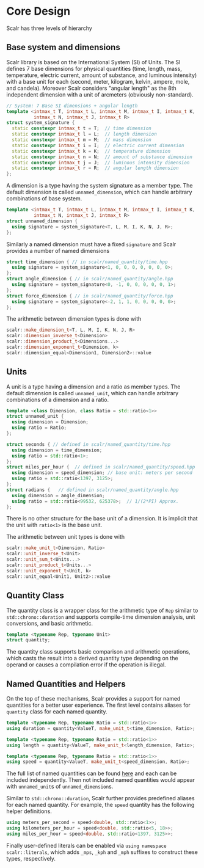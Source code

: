 # Core Design

Scalr has three levels of hierarchy

## Base system and dimensions

Scalr library is based on the International System (SI) of Units. The SI defines 7 base dimensions for physical quantities (time, length, mass, temperature, electric current, amount of substance, and luminous intensity) with a base unit for each (second, meter, kilogram, kelvin, ampere, mole, and candela). Moreover Scalr considers "angular length" as the 8th independent dimension with a unit of arcmeters (obviously non-standard).

```c++
// System: 7 Base SI dimensions + angular length
template <intmax_t T, intmax_t L, intmax_t M, intmax_t I, intmax_t K,
          intmax_t N, intmax_t J, intmax_t R>
struct system_signature {
  static constexpr intmax_t t = T;  // time dimension
  static constexpr intmax_t l = L;  // length dimension
  static constexpr intmax_t m = M;  // mass dimension
  static constexpr intmax_t i = I;  // electric current dimension
  static constexpr intmax_t k = K;  // temperature dimension
  static constexpr intmax_t n = N;  // amount of substance dimension
  static constexpr intmax_t j = J;  // luminous intensity dimension
  static constexpr intmax_t r = R;  // angular length dimension
};
```

A dimension is a type having the system signature as a member type. The default dimension is called `unnamed_dimension`, which can handle arbitrary combinations of base system.

```c++
template <intmax_t T, intmax_t L, intmax_t M, intmax_t I, intmax_t K,
          intmax_t N, intmax_t J, intmax_t R>
struct unnamed_dimension {
  using signature = system_signature<T, L, M, I, K, N, J, R>;
};
```

Similarly a named dimension must have a fixed `signature` and Scalr provides a number of named dimensions 

```c++
struct time_dimension { // in scalr/named_quantity/time.hpp
  using signature = system_signature<1, 0, 0, 0, 0, 0, 0, 0>;
};
struct angle_dimension { // in scalr/named_quantity/angle.hpp
  using signature = system_signature<0, -1, 0, 0, 0, 0, 0, 1>;
};
struct force_dimension { // in scalr/named_quantity/force.hpp
  using signature = system_signature<-2, 1, 1, 0, 0, 0, 0, 0>;
};
```

The arithmetic between dimension types is done with

```c++
scalr::make_dimension_t<T, L, M, I, K, N, J, R>
scalr::dimension_inverse_t<Dimension>
scalr::dimension_product_t<Dimensions...>
scalr::dimension_exponent_t<Dimension, k>
scalr::dimension_equal<Dimension1, Dimension2>::value
```

## Units

A unit is a type having a dimension and a ratio as member types. The default dimension is called `unnamed_unit`, which can handle arbitrary combinations of a dimension and a ratio.

```c++
template <class Dimension, class Ratio = std::ratio<1>>
struct unnamed_unit {
  using dimension = Dimension;
  using ratio = Ratio;
};
```

```c++
struct seconds { // defined in scalr/named_quantity/time.hpp
  using dimension = time_dimension;
  using ratio = std::ratio<1>;
};
struct miles_per_hour {  // defined in scalr/named_quantity/speed.hpp
  using dimension = speed_dimension; // base unit: meters per second
  using ratio = std::ratio<1397, 3125>; 
};
struct radians {   // defined in scalr/named_quantity/angle.hpp
  using dimension = angle_dimension;
  using ratio = std::ratio<99532, 625378>;  // 1/(2*PI) Approx.
};
```

There is no other structure for the base unit of a dimension. It is implicit that the unit with `ratio<1>` is the base unit. 


The arithmetic between unit types is done with 

```c++
scalr::make_unit_t<Dimension, Ratio>
scalr::unit_inverse_t<Unit>
scalr::unit_sum_t<Units...>
scalr::unit_product_t<Units...>
scalr::unit_exponent_t<Unit, k>
scalr::unit_equal<Unit1, Unit2>::value
```

## Quantity Class

The quantity class is a wrapper class for the arithmetic type of `Rep` similar to `std::chrono::duration` and supports compile-time dimension analysis, unit conversions, and basic arithmetic. 

```c++
template <typename Rep, typename Unit>
struct quantity;
```

The quantity class supports basic comparison and arithmetic operations, which casts the result into a derived quantity type depending on the operand or causes a compilation error if the operation is illegal. 

## Named Quantities and Helpers

On the top of these mechanisms, Scalr provides a support for named quantities for a better user experience. The first level contains aliases for `quantity` class for each named quantity.

```c++
template <typename Rep, typename Ratio = std::ratio<1>>
using duration = quantity<ValueT, make_unit_t<time_dimension, Ratio>;

template <typename Rep, typename Ratio = std::ratio<1>>
using length = quantity<ValueT, make_unit_t<length_dimension, Ratio>;

template <typename Rep, typename Ratio = std::ratio<1>>
using speed = quantity<ValueT, make_unit_t<speed_dimension, Ratio>;
```

The full list of named quantities can be found [here]() and each can be included independently. Then not included named quantities would appear with `unnamed_unit`s of `unnamed_dimension`s.

Similar to `std::chrono::duration`, Scalr further provides predefined aliases for each named quantity. For example, the `speed` quantity has the following helper definitions.

```c++
using meters_per_second = speed<double, std::ratio<1>>;
using kilometers_per_hour = speed<double, std::ratio<5, 18>>;
using miles_per_hour = speed<double, std::ratio<1397, 3125>>;
```

Finally user-defined literals can be enabled via `using namespace scalr::literals`, which adds `_mps`, `_kph` and `_mph` suffixes to construct these types, respectively.
